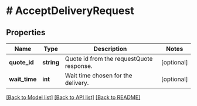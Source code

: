 # # AcceptDeliveryRequest

## Properties

Name | Type | Description | Notes
------------ | ------------- | ------------- | -------------
**quote_id** | **string** | Quote id from the requestQuote response. | [optional]
**wait_time** | **int** | Wait time chosen for the delivery. | [optional]

[[Back to Model list]](../../README.md#models) [[Back to API list]](../../README.md#endpoints) [[Back to README]](../../README.md)
